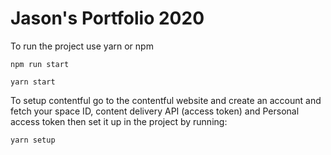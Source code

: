 # Jason's Portfolio 2020

To run the project use yarn or npm

```
npm run start
```

```
yarn start
```

To setup contentful go to the contentful website and create an account and fetch your space ID, content delivery API (access token) and Personal access token then set it up in the project by running:

```
yarn setup
```
